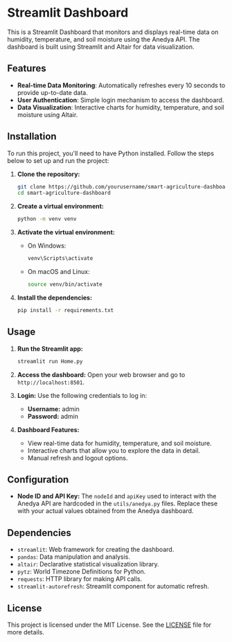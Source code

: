 # Streamlit Dashboard

This is a Streamlit Dashboard that monitors and displays real-time data on humidity, temperature, and soil moisture using the Anedya API. The dashboard is built using Streamlit and Altair for data visualization.

## Features

- **Real-time Data Monitoring**: Automatically refreshes every 10 seconds to provide up-to-date data.
- **User Authentication**: Simple login mechanism to access the dashboard.
- **Data Visualization**: Interactive charts for humidity, temperature, and soil moisture using Altair.

## Installation

To run this project, you'll need to have Python installed. Follow the steps below to set up and run the project:

1. **Clone the repository:**
    ```sh
    git clone https://github.com/yourusername/smart-agriculture-dashboard.git
    cd smart-agriculture-dashboard
    ```

2. **Create a virtual environment:**
    ```sh
    python -m venv venv
    ```

3. **Activate the virtual environment:**

    - On Windows:
      ```sh
      venv\Scripts\activate
      ```
    - On macOS and Linux:
      ```sh
      source venv/bin/activate
      ```

4. **Install the dependencies:**
    ```sh
    pip install -r requirements.txt
    ```

## Usage

1. **Run the Streamlit app:**
    ```sh
    streamlit run Home.py
    ```

2. **Access the dashboard:**
   Open your web browser and go to `http://localhost:8501`.

3. **Login:**
   Use the following credentials to log in:
   - **Username:** admin
   - **Password:** admin

4. **Dashboard Features:**
   - View real-time data for humidity, temperature, and soil moisture.
   - Interactive charts that allow you to explore the data in detail.
   - Manual refresh and logout options.


## Configuration

- **Node ID and API Key:**
  The `nodeId` and `apiKey` used to interact with the Anedya API are hardcoded in the `utils/anedya.py` files. Replace these with your actual values obtained from the Anedya dashboard.

## Dependencies

- `streamlit`: Web framework for creating the dashboard.
- `pandas`: Data manipulation and analysis.
- `altair`: Declarative statistical visualization library.
- `pytz`: World Timezone Definitions for Python.
- `requests`: HTTP library for making API calls.
- `streamlit-autorefresh`: Streamlit component for automatic refresh.

## License

This project is licensed under the MIT License. See the [LICENSE](../LICENSE) file for more details.



